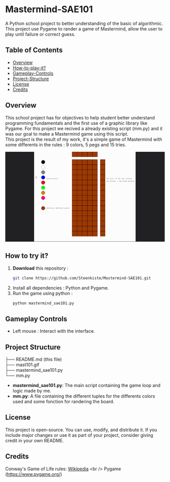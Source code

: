 # Mastermind-SAE101

A Python school project to better understanding of the basic of algorithmic. This project use Pygame to rander a game of Mastermind, allow the user to play until failure or correct guess.

## Table of Contents
- [Overview](#overview)
- [How-to-play-it?](#how-to-play-it)
- [Gameplay-Controls](#gameplay-controls)
- [Project-Structure](#project-structure)
- [License](#license)
- [Credits](#credits)

## Overview
This school project has for objectives to help student better understand programming fundamentals and the first use of a graphic library like Pygame.
For this project we recived a already existing script (mm.py) and it was our goal to make a Mastermind game using this script.
</br>
This project is the result of my work, it's a simple game of Mastermind with some differents in the rules : 9 colors, 5 pegs and 15 tries.

<img src="./mast101.gif"/>

## How to try it?
1. **Download** this repository :
   ```bash
   git clone https://github.com/Steenkiste/Mastermind-SAE101.git
2. Install all dependencies : Python and Pygame.
3. Run the game using python :
   ```bash
   python mastermind_sae101.py

## Gameplay Controls
- Left mouse : Interact with the interface.

## Project Structure
├── README.md (this file) <br />
├── mast101.gif <br />
├── mastermind_sae101.py <br />
└── mm.py <br />

- **mastermind_sae101.py**: The main script containing the game loop and logic made by me.
- **mm.py**: A file containing the different tuples for the differents colors used and some fonction for randering the board.

## License
This project is open-source. You can use, modify, and distribute it. If you include major changes or use it as part of your project, consider giving credit in your own README.

## Credits
Conway's Game of Life rules: [Wikipedia](https://en.wikipedia.org/wiki/Mastermind_(board_game))
<br /> Pygame (https://www.pygame.org/)
